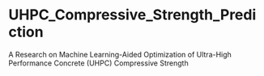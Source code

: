 # UHPC_Compressive_Strength_Prediction
A Research on Machine Learning-Aided Optimization of Ultra-High Performance Concrete (UHPC) Compressive Strength
